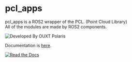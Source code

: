 # pcl_apps

pcl_apps is a ROS2 wrapper of the PCL. (Point Cloud Library)  
All of the modules are made by ROS2 components.  

![Developed By OUXT Polaris](pcl_apps/doc/img/logo.png "Logo")

Documentation is [here](https://pcl-apps.readthedocs.io/en/latest/).
 
[![Read the Docs](https://readthedocs.org/projects/pcl-apps/badge/?version=latest)](https://pcl-apps.readthedocs.io/en/latest/)
